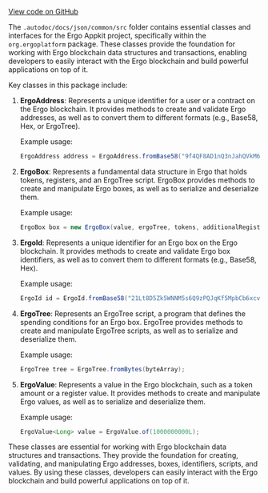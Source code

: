 [View code on GitHub](https://github.com/ergoplatform/ergo-appkit/.autodoc/docs/json/common/src)

The `.autodoc/docs/json/common/src` folder contains essential classes and interfaces for the Ergo Appkit project, specifically within the `org.ergoplatform` package. These classes provide the foundation for working with Ergo blockchain data structures and transactions, enabling developers to easily interact with the Ergo blockchain and build powerful applications on top of it.

Key classes in this package include:

1. **ErgoAddress**: Represents a unique identifier for a user or a contract on the Ergo blockchain. It provides methods to create and validate Ergo addresses, as well as to convert them to different formats (e.g., Base58, Hex, or ErgoTree).

   Example usage:
   ```java
   ErgoAddress address = ErgoAddress.fromBase58("9f4QF8AD1nQ3nJahQVkM6c8S22pZ5pG5sgz");
   ```

2. **ErgoBox**: Represents a fundamental data structure in Ergo that holds tokens, registers, and an ErgoTree script. ErgoBox provides methods to create and manipulate Ergo boxes, as well as to serialize and deserialize them.

   Example usage:
   ```java
   ErgoBox box = new ErgoBox(value, ergoTree, tokens, additionalRegisters, creationHeight);
   ```

3. **ErgoId**: Represents a unique identifier for an Ergo box on the Ergo blockchain. It provides methods to create and validate Ergo box identifiers, as well as to convert them to different formats (e.g., Base58, Hex).

   Example usage:
   ```java
   ErgoId id = ErgoId.fromBase58("21Lt8D5Zk5WNNM5s6Q9zPQJqKf5MpbCb6xcvU9C6VkL8v5JLa1L");
   ```

4. **ErgoTree**: Represents an ErgoTree script, a program that defines the spending conditions for an Ergo box. ErgoTree provides methods to create and manipulate ErgoTree scripts, as well as to serialize and deserialize them.

   Example usage:
   ```java
   ErgoTree tree = ErgoTree.fromBytes(byteArray);
   ```

5. **ErgoValue**: Represents a value in the Ergo blockchain, such as a token amount or a register value. It provides methods to create and manipulate Ergo values, as well as to serialize and deserialize them.

   Example usage:
   ```java
   ErgoValue<Long> value = ErgoValue.of(1000000000L);
   ```

These classes are essential for working with Ergo blockchain data structures and transactions. They provide the foundation for creating, validating, and manipulating Ergo addresses, boxes, identifiers, scripts, and values. By using these classes, developers can easily interact with the Ergo blockchain and build powerful applications on top of it.
